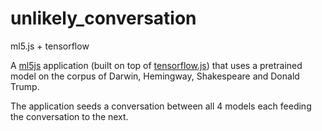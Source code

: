 # unlikely_conversation

 ml5.js + tensorflow

A [ml5js](https://ml5js.org/) application (built on top of [tensorflow.js](https://js.tensorflow.org/)) that uses a pretrained model on the corpus of Darwin, Hemingway, Shakespeare and Donald Trump.

The application seeds a conversation between all 4 models each feeding the conversation to the next.
